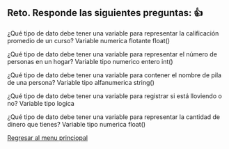 ## Reto. Responde las siguientes preguntas: 👍
¿Qué tipo de dato debe tener una variable para representar la calificación promedio de un
curso?
Variable numerica flotante float()

¿Qué tipo de dato debe tener una variable para representar el número de personas en un
hogar?
Variable tipo numerico entero int()

¿Qué tipo de dato debe tener una variable para contener el nombre de pila de una persona?
Variable tipo alfanumerica string()

¿Qué tipo de dato debe tener una variable para registrar si está lloviendo o no?
Variable tipo logica

¿Qué tipo de dato debe tener una variable para representar la cantidad de dinero que
tienes?
Variable tipo numerica float()

[Regresar al menu princiopal](https://github.com/escuelaDeCodigoMargaritaMaza/escuela_de_codigo/tree/main/PENSAMIENTO_COMPUTACIONAL)
